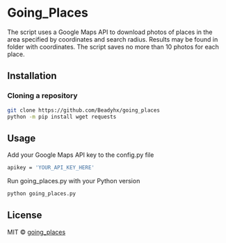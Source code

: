 # Going_Places

The script uses a Google Maps API to download photos of places in the area specified by coordinates and search radius.
Results may be found in folder with coordinates. The script saves no more than 10 photos for each place.

## Installation
### Cloning a repository

```bash
git clone https://github.com/Beadyhx/going_places
python -m pip install wget requests
```

## Usage

Add your Google Maps API key to the config.py file

```bash
apikey = 'YOUR_API_KEY_HERE'
```

Run going_places.py with your Python version

```bash
python going_places.py
```

## License

MIT © [going_places](https://github.com/Beadyhx/going_places)
